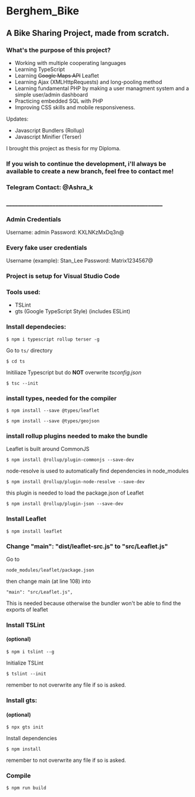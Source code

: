 # Berghem_Bike

## A Bike Sharing Project, made from scratch.

### What's the purpose of this project?

- Working with multiple cooperating languages 
- Learning TypeScript 
- Learning ~~Google Maps API~~ Leaflet  
- Learning Ajax (XMLHttpRequests) and long-pooling method
- Learning fundamental PHP by making a user managment system and a simple user/admin dashboard
- Practicing embedded SQL with PHP
- Improving CSS skills and mobile responsiveness.

Updates:

+ Javascript Bundlers (Rollup)
+ Javascript Minifier (Terser)
  
I brought this project as thesis for my Diploma.

### If you wish to continue the development, i'll always be available to create a new branch, feel free to contact me!
### Telegram Contact: @Ashra_k

### ______________________________________________________

### Admin Credentials

Username: admin
Password: KXLNKzMxDq3n@

### Every fake user credentials

Username (example): Stan_Lee
Password: Matrix1234567@


### Project is setup for Visual Studio Code

### Tools used:

- TSLint
- gts (Google TypeScript Style) (includes ESLint)

### Install dependecies:

```shell
$ npm i typescript rollup terser -g
```

Go to ```ts/``` directory
```shell
$ cd ts
```

Initiliaze Typescript
but do **NOT** overwrite
*tsconfig.json*
```shell
$ tsc --init
```
### install types, needed for the compiler

```shell
$ npm install --save @types/leaflet
```

```shell
$ npm install --save @types/geojson
```

### install rollup plugins needed to make the bundle

Leaflet is built around CommonJS 

```shell
$ npm install @rollup/plugin-commonjs --save-dev
```

node-resolve is used to automatically find dependencies in node_modules

```shell
$ npm install @rollup/plugin-node-resolve --save-dev
```

this plugin is needed to load the package.json of Leaflet

```shell
$ npm install @rollup/plugin-json --save-dev
```

### Install Leaflet 

```shell
$ npm install leaflet
```

### Change "main": "dist/leaflet-src.js" to "src/Leaflet.js"

Go to 
```shell
node_modules/leaflet/package.json
```
then change main (at line 108) into 
```shell
"main": "src/Leaflet.js",
```

This is needed because otherwise the bundler won't be able to find the exports of leaflet 

### Install TSLint 
#### (optional)

```shell
$ npm i tslint --g
```

Initialize TSLint
```shell
$ tslint --init
```

remember to not overwrite any file if so is asked.

### Install gts:
#### (optional)

```shell
$ npx gts init
```

Install dependencies
```shell
$ npm install
```

remember to not overwrite any file if so is asked.

### Compile

```shell
$ npm run build
```
